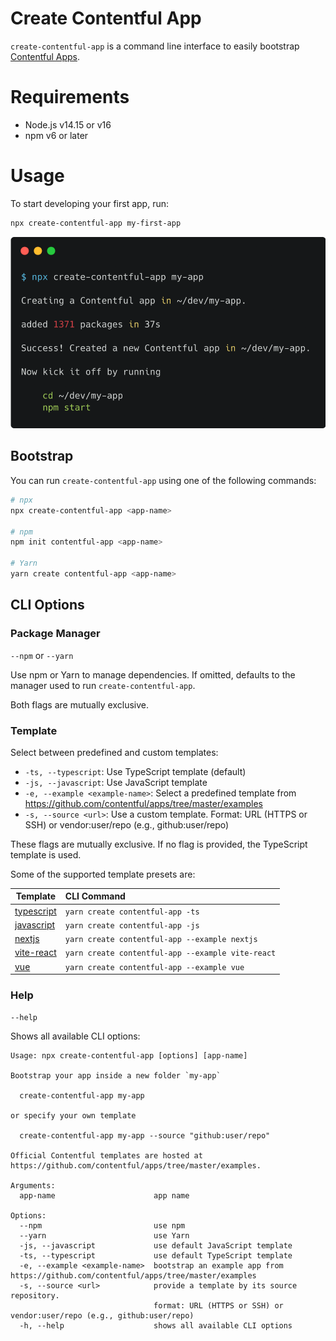 <!-- Don't forget to also update the corresponding README.md of the create-contentful-app package -->

# Create Contentful App

`create-contentful-app` is a command line interface to easily bootstrap [Contentful Apps](https://www.contentful.com/developers/docs/extensibility/app-framework/).

# Requirements

- Node.js v14.15 or v16
- npm v6 or later

# Usage

To start developing your first app, run:

```bash
npx create-contentful-app my-first-app
```

![Screenshot of `npx create-contentful-app my-app`](https://raw.githubusercontent.com/contentful/create-contentful-app/master/packages/contentful--create-contentful-app/docs/screenshot.png)

## Bootstrap

You can run `create-contentful-app` using one of the following commands:

```bash
# npx
npx create-contentful-app <app-name>

# npm
npm init contentful-app <app-name>

# Yarn
yarn create contentful-app <app-name>
```

## CLI Options

### Package Manager

`--npm` or `--yarn`

Use npm or Yarn to manage dependencies. If omitted, defaults to the manager used to run `create-contentful-app`.

Both flags are mutually exclusive.

### Template

Select between predefined and custom templates:

- `-ts, --typescript`: Use TypeScript template (default)
- `-js, --javascript`: Use JavaScript template
- `-e, --example <example-name>`: Select a predefined template from https://github.com/contentful/apps/tree/master/examples
- `-s, --source <url>`: Use a custom template. Format: URL (HTTPS or SSH) or vendor:user/repo (e.g., github:user/repo)

These flags are mutually exclusive. If no flag is provided, the TypeScript template is used.

Some of the supported template presets are:

| Template                                                                                                     | CLI Command                                                                                                                          |
| ------------------------------------------------------------------------------------------------------------ | :----------------------------------------------------------------------------------------------------------------------------------- |
| [typescript](https://github.com/contentful/apps/tree/master/examples/typescript)                             | `yarn create contentful-app -ts`                                                                                                     |
| [javascript](https://github.com/contentful/apps/tree/master/examples/javascript)                             | `yarn create contentful-app -js`                                                                                                     |
| [nextjs](https://github.com/contentful/apps/tree/master/examples/nextjs)                                     | `yarn create contentful-app --example nextjs`                                                                                        |
| [vite-react](https://github.com/contentful/apps/tree/master/examples/vite-react)                             | `yarn create contentful-app --example vite-react`                                                                                    |
| [vue](https://github.com/contentful/apps/tree/master/examples/vue)                                           | `yarn create contentful-app --example vue`                                                                                    |


### Help

`--help`

Shows all available CLI options:

```
Usage: npx create-contentful-app [options] [app-name]

Bootstrap your app inside a new folder `my-app`

  create-contentful-app my-app

or specify your own template

  create-contentful-app my-app --source "github:user/repo"

Official Contentful templates are hosted at https://github.com/contentful/apps/tree/master/examples.

Arguments:
  app-name                      app name

Options:
  --npm                         use npm
  --yarn                        use Yarn
  -js, --javascript             use default JavaScript template
  -ts, --typescript             use default TypeScript template
  -e, --example <example-name>  bootstrap an example app from https://github.com/contentful/apps/tree/master/examples
  -s, --source <url>            provide a template by its source repository.
                                format: URL (HTTPS or SSH) or vendor:user/repo (e.g., github:user/repo)
  -h, --help                    shows all available CLI options
```
